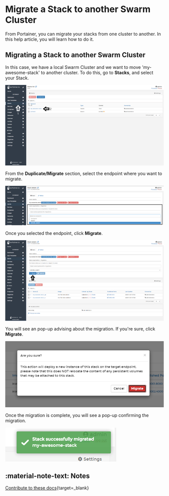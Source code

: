 # Migrate a Stack to another Swarm Cluster

From Portainer, you can migrate your stacks from one cluster to another. In this help article, you will learn how to do it. 

## Migrating a Stack to another Swarm Cluster

In this case, we have a local Swarm Cluster and we want to move 'my-awesome-stack' to another cluster. To do this, go to <b>Stacks</b>, and select your Stack.

![migrate](assets/migrate-1.png)

From the <b>Duplicate/Migrate</b> section, select the endpoint where you want to migrate.

![migrate](assets/migrate-2.png)

Once you selected the endpoint, click <b>Migrate</b>.

![migrate](assets/migrate-3.png)

You will see an pop-up advising about the migration. If you're sure, click <b>Migrate</b>.

![migrate](assets/migrate-4.png)

Once the migration is complete, you will see a pop-up confirming the migration.

![migrate](assets/migrate-5.png)

## :material-note-text: Notes

[Contribute to these docs](https://github.com/portainer/portainer-docs/blob/master/contributing.md){target=_blank}